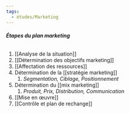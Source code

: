 ```yaml
---
tags:
  - études/Marketing
---
```


###### **Étapes du plan marketing**
1. [[Analyse de la situation]]
2. [[Détermination des objectifs marketing]]
3. [[Affectation des ressources]]
4. Détermination de la [[stratégie marketing]]
	1. *Segmentation, Ciblage, Positionnement*
5. Détermination du [[mix marketing]] 
	1. *Produit, Prix, Distribution, Communication*
6. [[Mise en œuvre]]
7. [[Contrôle et plan de rechange]]